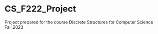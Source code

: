 # CS_F222_Project
Project prepared for the course Discrete Structures for Computer Science Fall 2023
